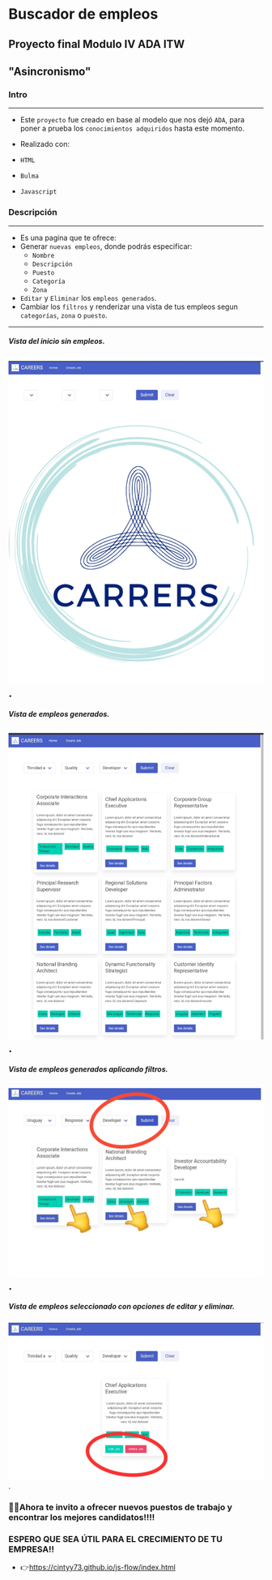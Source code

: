 # Buscador de empleos

## Proyecto final Modulo IV ADA ITW
## "Asincronismo"

### Intro
---
- Este `proyecto` fue creado en base al modelo que nos dejó `ADA`, para poner a prueba los `conocimientos adquiridos` hasta este momento.

- Realizado con: 
- `HTML` 
- `Bulma`
- `Javascript`

### Descripción
---
- Es una pagina que te ofrece:
- Generar `nuevas empleos`, donde podrás especificar:
    - `Nombre`
    - `Descripción`
    - `Puesto`
    - `Categoría` 
    - `Zona`
- `Editar` y `Eliminar` los `empleos generados`.
- Cambiar los `filtros` y renderizar una vista de tus empleos segun `categorías`, `zona` o `puesto`.
---
##### Vista del inicio sin empleos.
![Vista del inicio sin empleos](./assets/readme/main-view.jpg).
---
##### Vista de empleos generados.
![Vista de empleos](./assets/readme/home.jpg).
---
##### Vista de empleos generados aplicando filtros.
![Vista de empleos aplicando filtros](./assets/readme/filters.jpg).
---
##### Vista de empleos seleccionado con opciones de editar y eliminar.
![Vista de empleo para editar o eliminar](./assets/readme/edit-delete.jpg).



### 💪💪Ahora te invito a ofrecer nuevos puestos de trabajo y encontrar los mejores candidatos!!!! 

### ESPERO QUE SEA ÚTIL PARA EL CRECIMIENTO DE TU EMPRESA!!  

- 👉https://cintyy73.github.io/js-flow/index.html